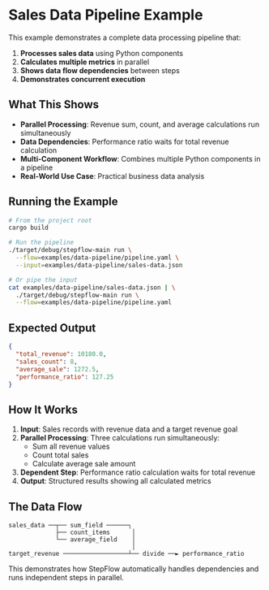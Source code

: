 # Sales Data Pipeline Example

This example demonstrates a complete data processing pipeline that:

1. **Processes sales data** using Python components
2. **Calculates multiple metrics** in parallel
3. **Shows data flow dependencies** between steps
4. **Demonstrates concurrent execution**

## What This Shows

- **Parallel Processing**: Revenue sum, count, and average calculations run simultaneously
- **Data Dependencies**: Performance ratio waits for total revenue calculation
- **Multi-Component Workflow**: Combines multiple Python components in a pipeline
- **Real-World Use Case**: Practical business data analysis

## Running the Example

```bash
# From the project root
cargo build

# Run the pipeline
./target/debug/stepflow-main run \
  --flow=examples/data-pipeline/pipeline.yaml \
  --input=examples/data-pipeline/sales-data.json

# Or pipe the input
cat examples/data-pipeline/sales-data.json | \
  ./target/debug/stepflow-main run \
  --flow=examples/data-pipeline/pipeline.yaml
```

## Expected Output

```json
{
  "total_revenue": 10180.0,
  "sales_count": 8,
  "average_sale": 1272.5,
  "performance_ratio": 127.25
}
```

## How It Works

1. **Input**: Sales records with revenue data and a target revenue goal
2. **Parallel Processing**: Three calculations run simultaneously:
   - Sum all revenue values
   - Count total sales
   - Calculate average sale amount
3. **Dependent Step**: Performance ratio calculation waits for total revenue
4. **Output**: Structured results showing all calculated metrics

## The Data Flow

```
sales_data ──┬── sum_field ──────┐
             ├── count_items      │
             └── average_field    │
                                  │
target_revenue ──────────────────┴── divide ──► performance_ratio
```

This demonstrates how StepFlow automatically handles dependencies and runs independent steps in parallel.
